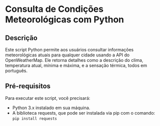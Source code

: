 # Consulta de Condições Meteorológicas com Python

## Descrição
Este script Python permite aos usuários consultar informações meteorológicas atuais para qualquer cidade usando a API do OpenWeatherMap. Ele retorna detalhes como a descrição do clima, temperatura atual, mínima e máxima, e a sensação térmica, todos em português.

## Pré-requisitos
Para executar este script, você precisará:

+ Python 3.x instalado em sua máquina.
+ A biblioteca requests, que pode ser instalada via pip com o comando:
`pip install requests`
